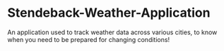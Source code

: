 # Stendeback-Weather-Application
An application used to track weather data across various cities, to know when you need to be prepared for changing conditions!
